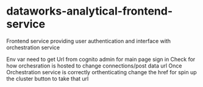 # dataworks-analytical-frontend-service
Frontend service providing user authentication and interface with orchestration service

Env var need to get Url from cognito admin for main page sign in
Check for how orchesration is hosted to change connections/post data url
Once Orchestration service is correctly orthenticating change the href for spin up the cluster button to take that url
